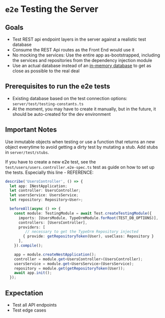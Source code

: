 # `e2e` Testing the Server

## Goals
- Test REST api endpoint layers in the server against a realistic test database
- Consume the REST Api routes as the Front End would use it
- No mocking the services: Use the entire app as-bootstrapped, including the services and repositories from the dependency injection module
- Use an actual database instead of an [in-memory database](https://dev.to/webeleon/unit-testing-nestjs-with-typeorm-in-memory-l6m) to get as close as possible to the real deal

## Prerequisites to run the e2e tests
- Existing database based on the test connection options: `server/test/testing-constants.ts`
- At the moment, you may have to create it manually, but in the future, it should be auto-created for the dev environment

## Important Notes
Use inmutable objects when testing or use a function that returns an new object everytime to avoid getting a dirty test by mutating a stub. Add stubs in `server/test/stubs`.

If you have to create a new e2e test, see the `test/users/users.controller.e2e-spec.ts` test as guide on how to set up the tests. Especially this line - REFERENCE:

```typescript
describe('UsersController', () => {
  let app: INestApplication;
  let controller: UsersController;
  let usersService: UsersService;
  let repository: Repository<User>;

  beforeAll(async () => {
    const module: TestingModule = await Test.createTestingModule({
      imports: [UsersModule, TypeOrmModule.forRoot(TEST_DB_OPTIONS)],
      controllers: [UsersController],
      providers: [
         // necessary to get the TypeOrm Repository injected
        { provide: getRepositoryToken(User), useClass: Repository }
      ], 
    }).compile();

    app = module.createNestApplication();
    controller = module.get<UsersController>(UsersController);
    usersService = module.get<UsersService>(UsersService);
    repository = module.get(getRepositoryToken(User));
    await app.init();
  });
```

## Expectation
- Test all API endpoints
- Test edge cases
